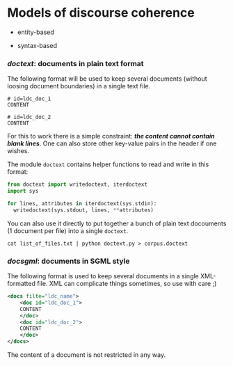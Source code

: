 # Models of discourse coherence

* entity-based

* syntax-based


### *doctext*: documents in plain text format

The following format will be used to keep several documents (without loosing document boundaries) in a single text file.

``` text
# id=ldc_doc_1
CONTENT

# id=ldc_doc_2
CONTENT
```

For this to work there is a simple constraint: ***the content cannot contain blank lines***.
One can also store other key-value pairs in the header if one wishes.

The module `doctext` contains helper functions to read and write in this format:

```python
from doctext import writedoctext, iterdoctext
import sys

for lines, attributes in iterdoctext(sys.stdin):
  writedoctext(sys.stdout, lines, **attributes)

```

You can also use it directly to put together a bunch of plain text docouments (1 document per file) into a single `doctext`.

    cat list_of_files.txt | python doctext.py > corpus.doctext


### *docsgml*: documents in SGML style

The following format is used to keep several documents in a single XML-formatted file. XML can complicate things sometimes, so use with care ;)

``` xml
<docs filte="ldc_name">
    <doc id="ldc_doc_1">
    CONTENT
    </doc>
    <doc id="ldc_doc_2">
    CONTENT
    </doc>
</docs>
```

The content of a document is not restricted in any way.


